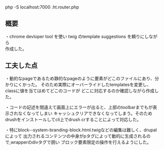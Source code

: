 php -S localhost:7000 .ht.router.php

## 概要
・chrome devloper tool を使い twig のtemplate suggestions を頼りにしながら<br>
作成した。

## 工夫した点
・動的なpageであるため静的なpageのように要素がどこのファイルにあり、分かりにくかった。
そのため実際にオーバーライドしたtemplatesを変更し、classに値を当てはめてどこのコードが
どこに対応するのか確認しながら作成した。

・コードの記述を間違えて画面上にエラーが出ると、上部のtoolbarまでもが表示されなくなってしまい
キャッシュクリアできなくなってしまう。そのためdrushをインストールしてcli上でdrush crすることによって対応した。

・特にblock--system-branding-block.html.twigなどの編集は難しく、drupalによって
出力されるコンテンツの中身がpタグによって動的に生成されるので,wrapperのdivタグで囲い
ブロック要素限定の操作を行えるようにした。